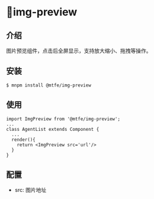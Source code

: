 # img-preview
## 介绍
图片预览组件，点击后全屏显示，支持放大缩小、拖拽等操作。
## 安装
`$ mnpm install @mtfe/img-preview`
## 使用
```
import ImgPreview from '@mtfe/img-preview';
...
class AgentList extends Component {
  ...
  render(){
    return <ImgPreview src='url'/>
  }
}
```
## 配置
- src: 图片地址
